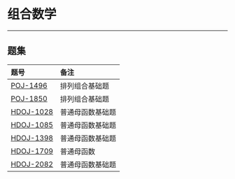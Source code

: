 # 组合数学

---

## 题集

|题号                   |备注                               |
|:----------------------|:----------------------------------|
|[POJ-1496][PKU1496]    |排列组合基础题                     |
|[POJ-1850][PKU1850]    |排列组合基础题                     |
|[HDOJ-1028][HDU1028]   |普通母函数基础题                   |
|[HDOJ-1085][HDU1085]   |普通母函数基础题                   |
|[HDOJ-1398][HDU1398]   |普通母函数基础题                   |
|[HDOJ-1709][HDU1709]   |普通母函数                         |
|[HDOJ-2082][HDU2082]   |普通母函数基础题                   |

[PKU1496]:http://poj.org/problem?id=1496 "Word Index"
[PKU1850]:http://poj.org/problem?id=1850 "Code"
[HDU1028]:http://acm.hdu.edu.cn/showproblem.php?pid=1028 "Ignatius and the Princess III"
[HDU1085]:http://acm.hdu.edu.cn/showproblem.php?pid=1085 "Holding Bin-Laden Captive!"
[HDU1398]:http://acm.hdu.edu.cn/showproblem.php?pid=1398 "Square Coins"
[HDU1709]:http://acm.hdu.edu.cn/showproblem.php?pid=1709 "The Balance"
[HDU2082]:http://acm.hdu.edu.cn/showproblem.php?pid=2082 "找单词"
